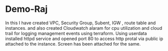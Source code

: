 # Demo-Raj
In this I have created VPC, Security Group, Subent, IGW , route table and instances.
and also created Cloudwatch alaram for cpu utilization and cloud trail for logging management events using terraform.
Using userdata installed httpd service and opened port 80 to access http protal via public ip attached to the instance.
Screen has been attached for the same.
